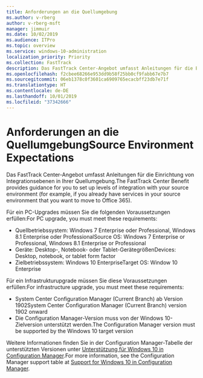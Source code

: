 ```yaml
---
title: Anforderungen an die Quellumgebung
ms.author: v-rberg
author: v-rberg-msft
manager: jimmuir
ms.date: 10/02/2019
ms.audience: ITPro
ms.topic: overview
ms.service: windows-10-administration
localization_priority: Priority
ms.collection: FastTrack
description: Das FastTrack Center-Angebot umfasst Anleitungen für die Einrichtung von Integrationsebenen in Ihrer Quellumgebung für die Bereitstellung von Windows 10.
ms.openlocfilehash: f2cbee68266e953dd9b58f25bb0cf9fabb67e7b7
ms.sourcegitcommit: 06eb1378c0f3601ca6909765ecacbff23db7e71f
ms.translationtype: HT
ms.contentlocale: de-DE
ms.lasthandoff: 10/01/2019
ms.locfileid: "37342666"
---
```

# <a name="source-environment-expectations"></a><span data-ttu-id="103ad-103">Anforderungen an die Quellumgebung</span><span class="sxs-lookup"><span data-stu-id="103ad-103">Source Environment Expectations</span></span>

<span data-ttu-id="103ad-104">Das FastTrack Center-Angebot umfasst Anleitungen für die Einrichtung von Integrationsebenen in Ihrer Quellumgebung.</span><span class="sxs-lookup"><span data-stu-id="103ad-104">The FastTrack Center Benefit provides guidance for you to set up levels of integration with your source environment (for example, if you already have services in your source environment that you want to move to Office 365).</span></span>
  
<span data-ttu-id="103ad-105">Für ein PC-Upgrades müssen Sie die folgenden Voraussetzungen erfüllen:</span><span class="sxs-lookup"><span data-stu-id="103ad-105">For PC upgrade, you must meet these requirements:</span></span>

- <span data-ttu-id="103ad-106">Quellbetriebssystem: Windows 7 Enterprise oder Professional, Windows 8.1 Enterprise oder Professional</span><span class="sxs-lookup"><span data-stu-id="103ad-106">Source OS: Windows 7 Enterprise or Professional, Windows 8.1 Enterprise or Professional</span></span>
- <span data-ttu-id="103ad-107">Geräte: Desktop-, Notebook- oder Tablet-Gerätegrößen</span><span class="sxs-lookup"><span data-stu-id="103ad-107">Devices: Desktop, notebook, or tablet form factor</span></span>
- <span data-ttu-id="103ad-108">Zielbetriebssystem: Windows 10 Enterprise</span><span class="sxs-lookup"><span data-stu-id="103ad-108">Target OS: Window 10 Enterprise</span></span>

<span data-ttu-id="103ad-109">Für ein Infrastrukturupgrade müssen Sie diese Voraussetzungen erfüllen:</span><span class="sxs-lookup"><span data-stu-id="103ad-109">For infrastructure upgrade, you must meet these requirements:</span></span>   

- <span data-ttu-id="103ad-110">System Center Configuration Manager (Current Branch) ab Version 1902</span><span class="sxs-lookup"><span data-stu-id="103ad-110">System Center Configuration Manager (Current Branch) version 1902 onward</span></span> 
- <span data-ttu-id="103ad-111">Die Configuration Manager-Version muss von der Windows 10-Zielversion unterstützt werden.</span><span class="sxs-lookup"><span data-stu-id="103ad-111">The Configuration Manager version must be supported by the Windows 10 target version</span></span>

<span data-ttu-id="103ad-112">Weitere Informationen finden Sie in der Configuration Manager-Tabelle der unterstützten Versionen unter [Unterstützung für Windows 10 in Configuration Manager](https://docs.microsoft.com/sccm/core/plan-design/configs/support-for-windows-10).</span><span class="sxs-lookup"><span data-stu-id="103ad-112">For more information, see the Configuration Manager support table at [Support for Windows 10 in Configuration Manager](https://docs.microsoft.com/sccm/core/plan-design/configs/support-for-windows-10).</span></span>
  

 